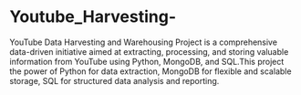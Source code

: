 # Youtube_Harvesting-
YouTube Data Harvesting and Warehousing Project is a comprehensive data-driven initiative aimed at extracting, processing, and storing valuable information from YouTube using Python, MongoDB, and SQL.This project the power of Python for data extraction, MongoDB for flexible and scalable storage, SQL for structured data analysis and reporting.
